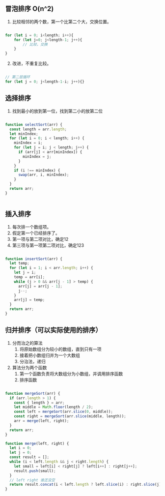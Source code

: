 ## 冒泡排序 O(n^2)
1. 比较相邻的两个数，第一个比第二个大，交换位置。
```js

for (let i = 0; i<length; i++){
	for (let j=0; j<length-1; j++){
		// 比较，交换
	}
}
```
2. 改进，不重复比较。
```js

// 第二层循环
for (let j = 0; j<length-1-i; j++){}
```
## 选择排序
1. 找到最小的放到第一位，找到第二小的放第二位
```js

function selectSort(arr) {
  const length = arr.length;
  let minIndex;
  for (let i = 0; i < length; i++) {
    minIndex = i;
    for (let j = i; j < length; j++) {
      if (arr[j] < arr[minIndex]) {
        minIndex = j;
      }
    }
    if (i !== minIndex) {
      swap(arr, i, minIndex);
    }
  }
  return arr;
}
```
```js


```
## 插入排序
1. 每次排一个数组项。
2. 假定第一个已经排序了。
3. 第一项与第二项对比，确定12
4. 第三项与第一项第二项对比，确定123
```js

function insertSort(arr) {
  let temp;
  for (let i = 1; i < arr.length; i++) {
    let j = i;
    temp = arr[i];
    while (j > 0 && arr[j - 1] > temp) {
      arr[j] = arr[j - 1];
      j--;
    }
    arr[j] = temp;
  }
  return arr;
}
```
## 归并排序（可以实际使用的排序）
1. 分而治之的算法
	1. 将原始数组分为较小的数组，直到只有一项
	2. 接着把小数组归并为一个大数组
	3. 分治法，递归
2. 算法分为两个函数
	1. 第一个函数负责将大数组分为小数组，并调用排序函数
	2. 排序函数
```js

function mergeSort(arr) {
  if (arr.length > 1) {
    const { length } = arr;
    let middle = Math.floor(length / 2);
    const left = mergeSort(arr.slice(0, middle));
    const right = mergeSort(arr.slice(middle, length));
    arr = merge(left, right);
  }
  return arr;
}

function merge(left, right) {
  let i = 0;
  let j = 0;
  const result = [];
  while (i < left.length && j < right.length) {
    let small = left[i] < right[j] ? left[i++] : right[j++];
    result.push(small);
  }
  // left right 谁还没空
  return result.concat(i < left.length ? left.slice(i) : right.slice(j));
}
```